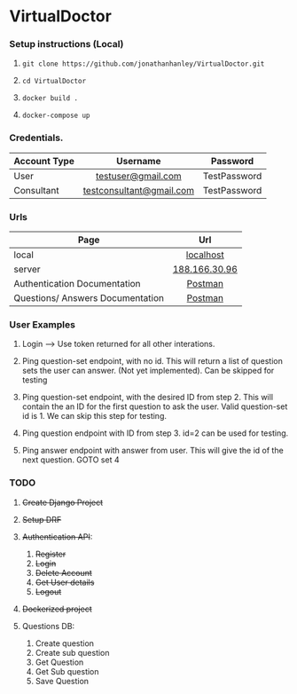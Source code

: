 # VirtualDoctor

### Setup instructions (Local)
1.     git clone https://github.com/jonathanhanley/VirtualDoctor.git
2.     cd VirtualDoctor
3.     docker build .
4.     docker-compose up

### Credentials.
| Account Type        | Username           | Password           |
| ------------- |:-------------:| :-------------:| 
| User    | testuser@gmail.com | TestPassword |
| Consultant    | testconsultant@gmail.com | TestPassword |


### Urls
| Page        | Url           |
| ------------- |:-------------:| 
| local     | [localhost](http://localhost) | 
| server     | [188.166.30.96](http://188.166.30.96/) | 
| Authentication Documentation     | [Postman](https://documenter.getpostman.com/view/11213399/UV5c9v2K) | 
| Questions/ Answers Documentation     | [Postman](https://documenter.getpostman.com/view/11213399/UVByKWYC) | 

### User Examples
1. Login --> Use token returned for all other interations.
2. Ping question-set endpoint, with no id. This will return a list of question sets the user can answer.
   (Not yet implemented). Can be skipped for testing
   
3. Ping question-set endpoint, with the desired ID from step 2. This will contain the an ID for the first question 
   to ask the user. Valid question-set id is 1. We can skip this step for testing.
   
4. Ping question endpoint with ID from step 3. id=2 can be used for testing.
5. Ping answer endpoint with answer from user. This will give the id of the next question. GOTO set 4


### TODO
1. ~~Create Django Project~~
2. ~~Setup DRF~~
3. ~~Authentication API~~:
    1. ~~Register~~
    2. ~~Login~~
    3. ~~Delete Account~~
    4. ~~Get User details~~
    5. ~~Logout~~
    
4. ~~Dockerized project~~
    
5. Questions DB:
    1. Create question
    2. Create sub question
    3. Get Question
    4. Get Sub question
    5. Save Question